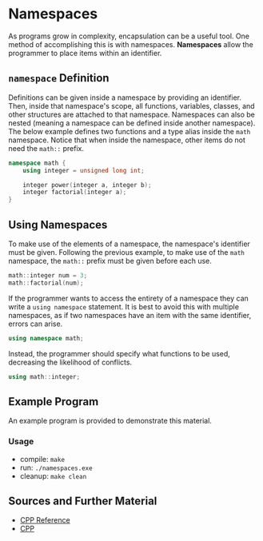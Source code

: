 # Namespaces

As programs grow in complexity, encapsulation can be a useful tool. One method of accomplishing this is with namespaces. **Namespaces** allow the programmer to place items within an identifier.

## `namespace` Definition

Definitions can be given inside a namespace by providing an identifier. Then, inside that namespace's scope, all functions, variables, classes, and other structures are attached to that namespace. Namespaces can also be nested (meaning a namespace can be defined inside another namespace). The below example defines two functions and a type alias inside the `math` namespace. Notice that when inside the namespace, other items do not need the `math::` prefix.

```C++
namespace math {
    using integer = unsigned long int;

    integer power(integer a, integer b);
    integer factorial(integer a);
}
```

## Using Namespaces

To make use of the elements of a namespace, the namespace's identifier must be given. Following the previous example, to make use of the `math` namespace, the `math::` prefix must be given before each use.

```C++
math::integer num = 3;
math::factorial(num);
```

If the programmer wants to access the entirety of a namespace they can write a `using namespace` statement. It is best to avoid this with multiple namespaces, as if two namespaces have an item with the same identifier, errors can arise.

```C++
using namespace math;
```

Instead, the programmer should specify what functions to be used, decreasing the likelihood of conflicts.

```C++
using math::integer;
```

## Example Program

An example program is provided to demonstrate this material.

### Usage
- compile: `make`
- run: `./namespaces.exe`
- cleanup: `make clean`

## Sources and Further Material

- [CPP Reference](https://en.cppreference.com/w/cpp/language/namespace)
- [CPP](https://cplusplus.com/doc/oldtutorial/namespaces/)
